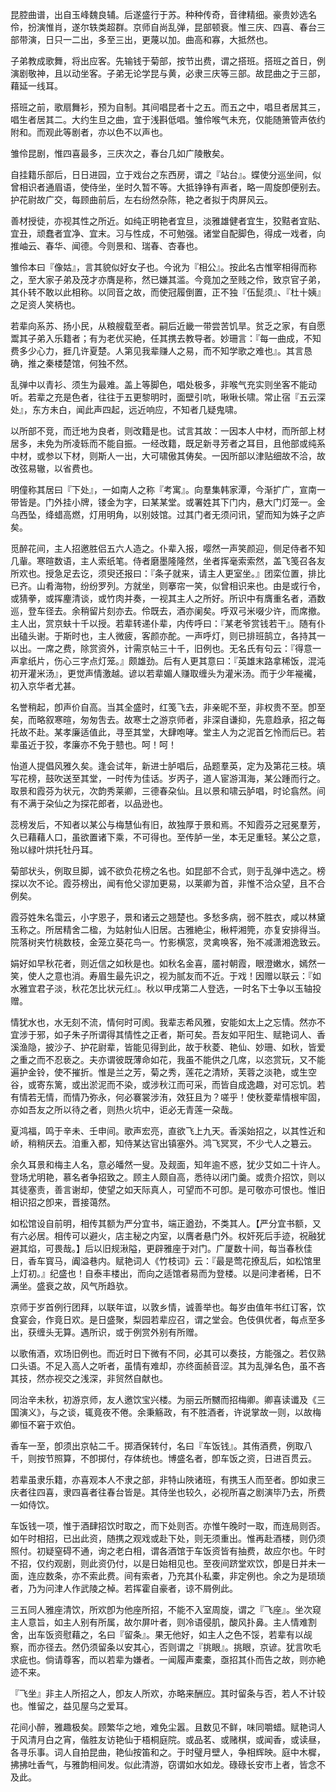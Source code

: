 <!-- { "loadSidebar": true } -->
昆腔曲谱，出自玉峰魏良辅。后遂盛行于苏。种种传奇，音律精细。豪贵妙选名伶，扮演惟肖，遂尔轶类超群。京师自尚乱弹，昆部顿衰。惟三庆、四喜、春台三部带演，日只一二出，多至三出，更蔑以加。曲高和寡，大抵然也。

子弟教成歌舞，将出应客。先输钱于菊部，按节出费，谓之搭班。搭班之首日，例演剧敬神，且以动坐客。子弟无论学昆与黄，必隶三庆等三部。故昆曲之于三部，藉延一线耳。

搭班之前，歌扇舞衫，预为自制。其间唱昆者十之五。而五之中，唱旦者居其三，唱生者居其二。大约生旦之曲，宜于浅斟低唱。雏伶喉气未充，仅能随箫管声依约附和。而观此等剧者，亦以色不以声也。

雏伶昆剧，惟四喜最多，三庆次之，春台几如广陵散矣。

自挂籍乐部后，日日进园，立于戏台之东西房，谓之『站台』。蝶使分巡坐间，似曾相识者通眉语，使侍坐，坐时久暂不等。大抵铮铮有声者，略一周旋卽便别去。护花尉故广交，每顾曲前后，左右纷然杂陈，艳之者拟于肉屏风云。

善材授徒，亦视其性之所近。如纯正明艳者宜旦，淡雅雄健者宜生，狡黠者宜贴、宜丑，顽蠢者宜净、宜末。习与性成，不可勉强。诸堂自配脚色，得成一戏者，向推岫云、春华、闻德。今则景和、瑞春、杏春也。

雏伶本曰『像姑』，言其貌似好女子也。今讹为『相公』。按此名古惟宰相得而称之，至大家子弟及茂才亦膺是称，然已嫌其滥。今竟加之至贱之伶，致京官子弟，其仆转不敢以此相称。以同音之故，而使冠履倒置，正不独『伍髭须』、『杜十姨』之足资人笑柄也。

若辈向系苏、扬小民，从粮艘载至者。嗣后近畿一带尝苦饥旱。贫乏之家，有自愿鬻其子弟入乐籍者；有为老优买絶，任其携去教导者。妙珊言：『每一曲成，不知费多少心力，捱几许夏楚。人第见我辈赚人之易，而不知学歌之难也』。其言恳确，推之秦楼楚馆，何独不然。

乱弹中以青衫、须生为最难。盖上等脚色，唱处极多，非喉气充实则坐客不能动听。若辈之充是色者，往往于五更黎明时，面壁引吭，啾啾长啸。常止宿『五云深处』，东方未白，闻此声四起，远近响应，不知者几疑鬼啸。

以所部不竞，而迁地为良者，则改籍是也。试言其故：一因本人中材，而所部上材居多，未免为所凌轹而不能自振。一经改籍，既足新寻芳者之耳目，且他部或纯系中材，或参以下材，则斯人一出，大可啸傲其俦矣。一因所部以津贴细故不洽，故改弦易辙，以省费也。

明僮称其居曰『下处』，一如南人之称『考寓』。向羣集韩家潭，今渐扩广，宣南一带皆是。门外挂小牌，镂金为字，曰某某堂。或署姓其下门内，悬大门灯笼一。金乌西坠，绛蜡高燃，灯用明角，以别妓馆。过其门者无须问讯，望而知为姝子之庐矣。

觅醉花间，主人招邀胜侣五六人造之。仆辈入报，嘤然一声笑颜迎，侧足侍者不知几軰。寒暄数语，主人索纸笔。侍者磨墨隆隆然，坐者挥毫索索然，盖飞笺召各友所欢也。授急足去讫，须臾还报曰：『条子就来，请主人更室坐。』团栾位置，排比已齐。山肴海物，纷纷罗列。方就坐，则搴帘一笑，似曾相识来也。由是或行令，或猜拳，或挥麈清谈，或竹肉并奏，一视其主人之所好。所识中有膺重名者，酒数巡，登车径去。余稍留片刻亦去。伶既去，酒亦阑矣。呼双弓米啜少许，而席撤。主人出，赏京蚨十千以授。若辈转递仆辈，内传呼曰：『某老爷赏钱若干』。随有仆出磕头谢。于斯时也，主人微疲，客颜亦酡。一声呼灯，则已排班鹄立，各持其一以出。一席之费，除赏资外，计需京帖三十千，旧例也。无名氏有句云：『得意一声拿纸片，伤心三字点灯笼。』颇雄劲。后有人更其意曰：『英雄末路拿稀饭，混沌初开灌米汤』，更觉声情激越。谚以若辈媚人赚取缠头为灌米汤。而于少年褦襶，初入京华者尤甚。

名誉稍起，卽声价自高。当其全盛时，红笺飞去，非亲昵不至，非权贵不至。卽至矣，而略叙寒暄，匆匆吿去。故寒士之游京师者，非深自谦抑，先意趋承，招之每托故不赴。某孝廉适值此，寻至其堂，大肆咆哮。堂主人为之泥首乞怜而后已。若辈虽近于狡，孝廉亦不免于戆也。呵！呵！

怡道人提倡风雅久矣。逢会试年，新进士胪唱后，品题羣英，定为及第花三枝。填写花榜，鼓吹送至其堂，一时传为佳话。岁丙子，道人宦游洱海，某公踵而行之。取景和霞芬为状元，次韵秀莱卿，三德春朶仙。且以景和啸云胪唱，时论翕然。间有不满于朶仙之为探花郎者，以品逊也。

蕊榜发后，不知者以某公与梅慧仙有旧，故独厚于景和焉。不知霞芬之冠冕羣芳，久已藉藉人口，虽欲置诸下乘，不可得也。至传胪一坐，本无足重轻。某公之意，殆以緑叶烘托牡丹耳。

菊部状头，例取旦脚，诚不欲负花榜之名也。如昆部不合式，则于乱弹中选之。榜探以次不论。霞芬榜出，闻有伧父谬加更易，以莱卿为首，非惟不洽众望，且不合例矣。

霞芬姓朱名霭云，小字恩子，景和诸云之翘楚也。多愁多病，弱不胜衣，咸以林黛玉称之。所居精舍二楹，为姑射仙人旧居。古雅絶尘，楸枰湘筦，亦复安排得当。院落树夹竹桃数枝，金笼立葵花鸟一。竹影横窓，灵禽唤客，殆不减潇湘逸致云。

娟好如早秋花者，则近信之如秋是也。如秋名金喜，靥衬朝霞，眼澄嫩水，嫣然一笑，使人之意也消。寿眉生最先识之，视为腻友而不近。于戏！因赠以联云：『如水雅宜君子淡，秋花怎比状元红』。秋以甲戌第二人登选，一时名下士争以玉轴投赠。

情犹水也，水无刻不流，情何时可阂。我辈志希风雅，安能如太上之忘情。然亦不宜涉于邪，如子朱子所谓得其情性之正者，斯可矣。吾友如平阳生、赋艳词人、香溪渔隐，披沙子、护花尉辈，皆能见得到此，故于秋菱、艳仙、妙珊、如秋，皆爱之重之而不忍亵之。夫亦谓彼既薄命如花，我虽不能供之几席，以恣赏玩，又不能遍护金铃，使不摧折。惟是兰之芳，菊之秀，莲花之清矫，芙蓉之淡艳，或生空谷，或寄东篱，或出淤泥而不染，或涉秋江而可采，而皆自成逸趣，对可忘饥。若有情若无情，而情乃弥永，何必褰裳涉洧，效狂且为？嗟乎！使秋菱辈情根牢固，亦如吾友之所以待之者，则热火坑中，讵必无青莲一朶哉。

夏鸿福，鸣于辛未、壬申间。歌声宏亮，直欲飞上九天。香溪始招之，以其性近和峤，稍稍厌去。洎重入都，知侍某达官出镇塞外。鸿飞冥冥，不少弋人之簒云。

余久耳景和梅主人名，意必皤然一叟。及觌面，知年逾不惑，犹少艾如二十许人。登场尤明艳，慕名者争招致之。顾主人颇自高，悉待以闭门羹。或贵介招饮，则以其徒塞责，善言谢却，使望之如天际真人，可望而不可卽。是可敬亦可恨也。惟旧相识招之卽来，晋接蔼然。

如松馆设自前明，相传其额为严分宜书，端正遒劲，不类其人。【严分宜书额，又有六必居。相传可以避火，店主秘之内室，以膺者悬门外。权奸死后手迹，祝融犹避其焰，可畏哉。】后以旧规湫隘，更辟雅座于对门。广厦数十间，每当春秋佳日，香车寳马，阗溢巷内。赋艳词人《竹枝词》云：『最是莺花撩乱后，如松馆里上灯初。』纪盛也！自泰丰楼出，而向之适馆者易而为登楼。以是问津者稀，日不满坐。盛衰之故，风气所趋欤。

京师于岁首例行团拜，以联年谊，以敦乡情，诚善举也。每岁由值年书红订客，饮食宴会，作竟日欢。是日盛聚，梨园若辈应召，谓之堂会。色伎俱优者，每点至多出，获缠头无算。遇所识，或于例赏外别有所赠。

以歌侑酒，欢场旧例也。而近时日下微有不同，必其可以奏技，方能强之。若仅熟口头语。不足入高人之听者，虽情有难却，亦终面赪音涩。其为乱弹名色，虽不吝其技，然亦视交之浅深，非贸然自献也。

同治辛未秋，初游京师，友人邀饮宝兴楼。为丽云所嬲而招梅卿。卿喜读谶及《三国演义》，与之谈，辄竟夜不倦。余秉觞政，有不胜酒者，许说掌故一则，以故梅卿恒不窘于欢伯。

香车一至，卽须出京帖二千。掷酒保转付，名曰『车饭钱』。其侑酒费，例取八千，则按节照算，不卽掷付，存体统也。博盛名者，卽车饭之资，日进百贯云。

若辈虽隶乐籍，亦喜观本人不隶之部，非特山陜诸班，有携玉人而至者。卽如隶三庆者往四喜，隶四喜者往春台皆是。其侍坐也较久，必视所喜之剧演毕乃去，所费一如侍饮。

车饭钱一项，惟于酒肆招饮时取之，而下处则否。亦惟午晚时一取，而连局则否。如午时相招，已出此资，随携之观戏或赴下处，则无须重出。惟再赴酒楼，则仍须照付。初疑窒碍不通，询之老白相，谓各酒馆于车饭资皆有抽费，故应尔也。午时不招，仅约观剧，则此资仍付，以是日始相见也。至夜间跻堂欢饮，卽是日并未一面，连应数条，亦不索此费。间有索者，乃充其仆私橐，非定例也。余之为是琐琐者，乃为问津人作武陵之棹。若挥霍自豪者，谅不屑例此。

三五同人雅座清饮，所欢卽为他座所招，不能不入室周旋，谓之『飞座』。坐次窥主人意旨，如主人别有所属，故尔屏叶者，则冷语侵肌，酸风扑鼻。主人情难割舍，出车饭资慰藉之，名曰『留条』。果无他好，如主人之色不馁，若辈有以觇察，而亦径去。然仍须留条以安其心，否则谓之『挑眼』。挑眼，京谚。犹言吹毛求疵也。倘请尊客，而以若辈为嫌者。一闻履声橐橐，亟招其仆而告之故，则亦絶迹不来。

『飞坐』非主人所招之人，卽友人所欢，亦略来酬应。其时留条与否，若人不计较也。惟留之，益见屋乌之爱耳。

花间小醉，雅趣极矣。顾繁华之地，难免尘嚣。且数见不鲜，味同嚼蜡。赋艳词人于风清月白之宵，偕胜友访艳仙于梧桐庭院。或品茗、或赌棋，或闻香，或读昼，各寻乐事。词人自拍昆曲，艳仙按笛和之。于时璧月壁人，争相辉映。庭中木樨，拂拂吐香气，与雅韵相间发。似此清游，窃谓如水如龙。碌碌长安市上者，皆念不及此。


